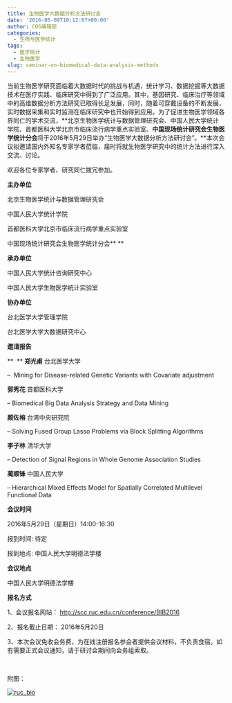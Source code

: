 ```yaml
---
title: 生物医学大数据分析方法研讨会
date: '2016-05-09T10:12:07+00:00'
author: COS编辑部
categories:
  - 生物与医学统计
tags:
  - 医学统计
  - 生物医学
slug: seminar-on-biomedical-data-analysis-methods
---
```


当前生物医学研究面临着大数据时代的挑战与机遇，统计学习、数据挖掘等大数据技术在医疗实践、临床研究中得到了广泛应用。其中，基因研究、临床治疗等领域中的高维数据分析方法研究已取得长足发展，同时，随着可穿戴设备的不断发展，实时数据采集和实时监测在临床研究中也开始得到应用。为了促进生物医学领域各界同仁的学术交流，**北京生物医学统计与数据管理研究会、中国人民大学统计学院、首都医科大学北京市临床流行病学重点实验室、****中国现场统计研究会生物医学统计分会****将于2016年5月29日举办“生物医学大数据分析方法研讨会”。**本次会议拟邀请国内外知名专家学者莅临，届时将就生物医学研究中的统计方法进行深入交流、讨论。

欢迎各位专家学者、研究同仁拨冗参加。

**主办单位**

北京生物医学统计与数据管理研究会

中国人民大学统计学院

首都医科大学北京市临床流行病学重点实验室

中国现场统计研究会生物医学统计分会** **

**承办单位**<!--more-->

中国人民大学统计咨询研究中心

中国人民大学生物医学统计实验室

**协办单位**

台北医学大学管理学院

台北医学大学大数据研究中心

**邀请报告**

**  ** **郑光甫** 台北医学大学

&#8211;  Mining for Disease-related Genetic Variants with Covariate adjustment

**郭秀花** 首都医科大学

&#8211; Biomedical Big Data Analysis Strategy and Data Mining

**颜佐榕** 台湾中央研究院

&#8211; Solving Fused Group Lasso Problems via Block Splitting Algorithms

**李子林** 清华大学

&#8211; Detection of Signal Regions in Whole Genome Association Studies

**蔺顺锋** 中国人民大学

&#8211; Hierarchical Mixed Effects Model for Spatially Correlated Multilevel Functional Data

**会议时间**

2016年5月29日（星期日）14:00-16:30

报到时间: 待定

报到地点: 中国人民大学明德法学楼

**会议地点**

中国人民大学明德法学楼

**报名方式**

1、会议报名网站： <http://scc.ruc.edu.cn/conference/BIB2016>

2、报名截止日期： 2016年5月20日

3、本次会议免收会务费，为在线注册报名参会者提供会议材料，不负责食宿。如有需要正式会议通知，请于研讨会期间向会务组索取。

&nbsp;

附图：

[![ruc_bio](https://cos.name/wp-content/uploads/2016/05/ruc_bio.jpg)](https://cos.name/wp-content/uploads/2016/05/ruc_bio.jpg)

&nbsp;
